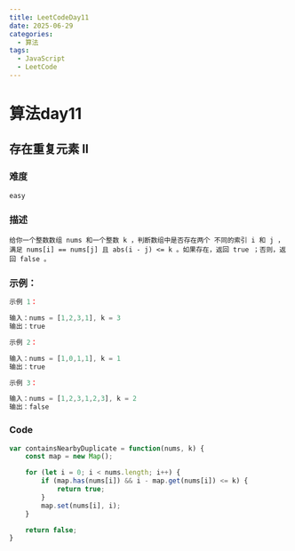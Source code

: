 ```yaml
---
title: LeetCodeDay11
date: 2025-06-29
categories:
  - 算法
tags:
  - JavaScript
  - LeetCode
---
```


# 算法day11

## 存在重复元素 II

### 难度

```easy```

### 描述

```
给你一个整数数组 nums 和一个整数 k ，判断数组中是否存在两个 不同的索引 i 和 j ，满足 nums[i] == nums[j] 且 abs(i - j) <= k 。如果存在，返回 true ；否则，返回 false 。

```


### 示例：
```js
示例 1：

输入：nums = [1,2,3,1], k = 3
输出：true

示例 2：

输入：nums = [1,0,1,1], k = 1
输出：true

示例 3：

输入：nums = [1,2,3,1,2,3], k = 2
输出：false
```

### Code

```js
var containsNearbyDuplicate = function(nums, k) {
    const map = new Map();

    for (let i = 0; i < nums.length; i++) {
        if (map.has(nums[i]) && i - map.get(nums[i]) <= k) {
            return true;
        }
        map.set(nums[i], i);
    }

    return false;
}
```